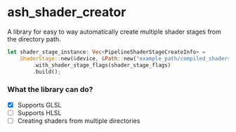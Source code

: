 # ash_shader_creator

A library for easy to way automatically create multiple shader stages from the directory path.

```rust
let shader_stage_instance: Vec<PipelineShaderStageCreateInfo> =
    ShaderStage::new(&device, &Path::new("example_path/compiled_shaders"))
        .with_shader_stage_flags(shader_stage_flags)
        .build();
```

### What the library can do?

- [x] Supports GLSL
- [ ] Supports HLSL
- [ ] Creating shaders from multiple directories